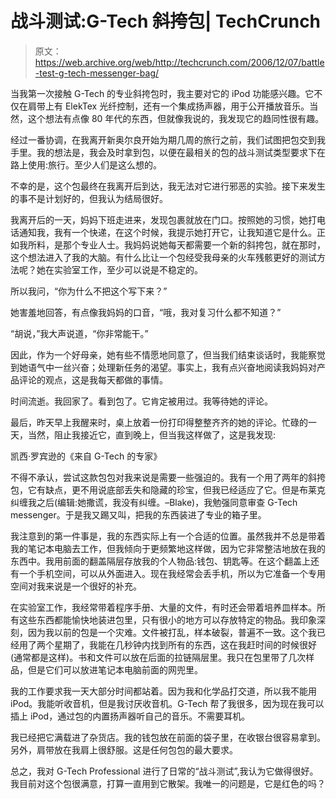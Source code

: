 # 战斗测试:G-Tech 斜挎包| TechCrunch

> 原文：<https://web.archive.org/web/http://techcrunch.com/2006/12/07/battle-test-g-tech-messenger-bag/>

当我第一次接触 G-Tech 的专业斜挎包时，我主要对它的 iPod 功能感兴趣。它不仅在肩带上有 ElekTex 光纤控制，还有一个集成扬声器，用于公开播放音乐。当然，这个想法有点像 80 年代的东西，但就像我说的，我发现它的趋同性很有趣。

经过一番协调，在我离开新奥尔良开始为期几周的旅行之前，我们试图把包交到我手里。我的想法是，我会及时拿到包，以便在最相关的包的战斗测试类型要求下在路上使用:旅行。至少人们是这么想的。

不幸的是，这个包最终在我离开后到达，我无法对它进行邪恶的实验。接下来发生的事不是计划好的，但我认为结局很好。

我离开后的一天，妈妈下班走进来，发现包裹就放在门口。按照她的习惯，她打电话通知我，我有一个快递，在这个时候，我提示她打开它，让我知道它是什么。正如我所料，是那个专业人士。我妈妈说她每天都需要一个新的斜挎包，就在那时，这个想法进入了我的大脑。有什么比让一个包经受我母亲的火车残骸更好的测试方法呢？她在实验室工作，至少可以说是不稳定的。

所以我问，“你为什么不把这个写下来？”

她害羞地回答，有点像我妈妈的口音，“哦，我对复习什么都不知道？”

“胡说，”我大声说道，“你非常能干。”

因此，作为一个好母亲，她有些不情愿地同意了，但当我们结束谈话时，我能察觉到她语气中一丝兴奋；处理新任务的渴望。事实上，我有点兴奋地阅读我妈妈对产品评论的观点，这是我每天都做的事情。

时间流逝。我回家了。看到包了。它肯定被用过。我等待她的评论。

最后，昨天早上我醒来时，桌上放着一份打印得整整齐齐的她的评论。忙碌的一天，当然，阻止我接近它，直到晚上，但当我这样做了，这是我发现:

凯西·罗宾逊的《来自 G-Tech 的专家》

不得不承认，尝试这款包包对我来说是需要一些强迫的。我有一个用了两年的斜挎包，它有缺点，更不用说底部丢失和隐藏的珍宝，但我已经适应了它。但是布莱克纠缠我之后(编辑:她撒谎，我没有纠缠。–Blake)，我勉强同意审查 G-Tech messenger。于是我又踢又叫，把我的东西装进了专业的箱子里。

我注意到的第一件事是，我的东西实际上有一个合适的位置。虽然我并不总是带着我的笔记本电脑去工作，但我倾向于更频繁地这样做，因为它非常整洁地放在我的东西中。我用前面的翻盖隔层存放我的个人物品:钱包、钥匙等。在这个翻盖上还有一个手机空间，可以从外面进入。现在我经常会丢手机，所以为它准备一个专用空间对我来说是一个很好的补充。

在实验室工作，我经常带着程序手册、大量的文件，有时还会带着培养皿样本。所有这些东西都能愉快地装进包里，只有很小的地方可以存放特定的物品。我印象深刻，因为我以前的包是一个灾难。文件被打乱，样本破裂，普遍不一致。这个我已经用了两个星期了，我能在几秒钟内找到所有的东西，这在我赶时间的时候很好(通常都是这样)。书和文件可以放在后面的拉链隔层里。我只在包里带了几次样品，但是它们可以放进笔记本电脑前面的网兜里。

我的工作要求我一天大部分时间都站着。因为我和化学品打交道，所以我不能用 iPod。我能听收音机，但是我讨厌收音机。G-Tech 帮了我很多，因为现在我可以插上 iPod，通过包的内置扬声器听自己的音乐。不需要耳机。

我已经把它满载进了杂货店。我的钱包放在前面的袋子里，在收银台很容易拿到。另外，肩带放在我肩上很舒服。这是任何包包的最大要求。

总之，我对 G-Tech Professional 进行了日常的“战斗测试”,我认为它做得很好。我目前对这个包很满意，打算一直用到它散架。我唯一的问题是，它是红色的吗？
